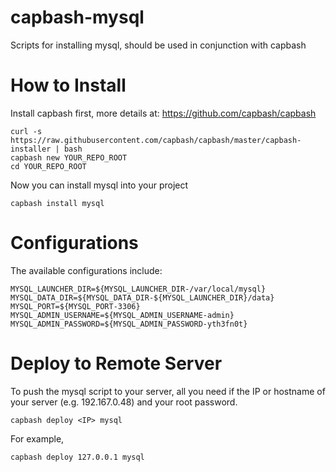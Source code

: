 capbash-mysql
==============

Scripts for installing mysql, should be used in conjunction with capbash

# How to Install #

Install capbash first, more details at:
https://github.com/capbash/capbash

```
curl -s https://raw.githubusercontent.com/capbash/capbash/master/capbash-installer | bash
capbash new YOUR_REPO_ROOT
cd YOUR_REPO_ROOT
```

Now you can install mysql into your project

```
capbash install mysql
```

# Configurations #

The available configurations include:

```
MYSQL_LAUNCHER_DIR=${MYSQL_LAUNCHER_DIR-/var/local/mysql}
MYSQL_DATA_DIR=${MYSQL_DATA_DIR-${MYSQL_LAUNCHER_DIR}/data}
MYSQL_PORT=${MYSQL_PORT-3306}
MYSQL_ADMIN_USERNAME=${MYSQL_ADMIN_USERNAME-admin}
MYSQL_ADMIN_PASSWORD=${MYSQL_ADMIN_PASSWORD-yth3fn0t}
```

# Deploy to Remote Server #

To push the mysql script to your server, all you need if the IP or hostname of your server (e.g. 192.167.0.48) and your root password.

```
capbash deploy <IP> mysql
```

For example,

```
capbash deploy 127.0.0.1 mysql
```
